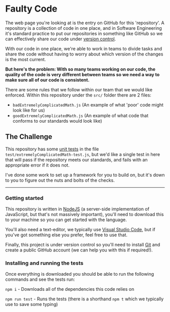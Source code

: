 # Faulty Code

The web page you're looking at is the entry on GitHub for this 'repository'. A repository is a collection of code in one place, and in Software Engineering it's standard practice to put our repositories in something like GitHub so we can effectively share our code under [version control](https://en.wikipedia.org/wiki/Version_control).

With our code in one place, we're able to work in teams to divide tasks and share the code without having to worry about which version of the changes is the most current.

**But here's the problem: With so many teams working on our code, the quality of the code is very different between teams so we need a way to make sure all of our code is consistent.**

There are some rules that we follow within our team that we would like enforced. Within this repository under the `src/` folder there are 2 files:

 - `badExtremelyComplicatedMath.js` (An example of what 'poor' code might look like for us)
 - `goodExtremelyComplicatedMath.js` (An example of what code that conforms to our standards would look like)

## The Challenge

This repository has some [unit tests](https://smartbear.com/learn/automated-testing/what-is-unit-testing/) in the file `test/extremelyComplicatedMath-test.js`, but we'd like a single test in here that will pass if the repository meets our standards, and fails with an appropriate error if it does not.

I've done some work to set up a framework for you to build on, but it's down to you to figure out the nuts and bolts of the checks.

---

### Getting started

This repository is written in [NodeJS](https://nodejs.org/en) (a server-side implementation of JavaScript, but that's not massively important), you'll need to download this to your machine so you can get started with the language.

You'll also need a text-editor, we typically use [Visual Studio Code](https://code.visualstudio.com/), but if you've got something else you prefer, feel free to use that.

Finally, this project is under version control so you'll need to install [Git](https://git-scm.com/) and create a public GitHub account (we can help you with this if required!).

### Installing and running the tests

Once everything is downloaded you should be able to run the following commands and see the tests run:

`npm i` - Downloads all of the dependencies this code relies on

`npm run test` - Runs the tests (there is a shorthand `npm t` which we typically use to save some typing)